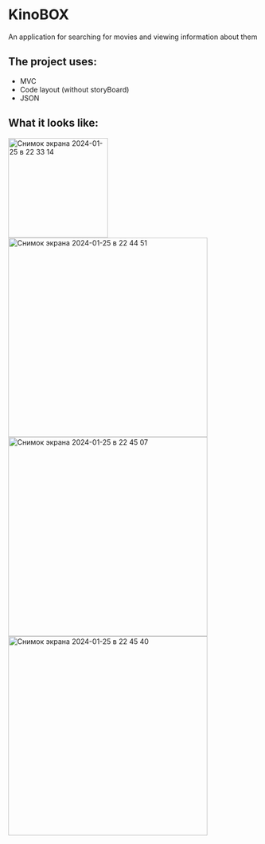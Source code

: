 # KinoBOX
An application for searching for movies and viewing information about them

## The project uses: 
+ MVC
+ Code layout (without storyBoard)
+ JSON
   
## What it looks like:

<img width="200" alt="Снимок экрана 2024-01-25 в 22 33 14" src="https://github.com/m1c0meRr/KinoBOX/assets/140728201/fa1973db-0c2b-489b-a98b-6202acbabe0c">
<img width="400" alt="Снимок экрана 2024-01-25 в 22 44 51" src="https://github.com/m1c0meRr/KinoBOX/assets/140728201/8b0f2aca-1ef5-43b5-83c0-e3bdafc34478">
<img width="400" alt="Снимок экрана 2024-01-25 в 22 45 07" src="https://github.com/m1c0meRr/KinoBOX/assets/140728201/be34a632-9ca8-4e5c-addf-aea3c1f2b15c">
<img width="400" alt="Снимок экрана 2024-01-25 в 22 45 40" src="https://github.com/m1c0meRr/KinoBOX/assets/140728201/44fecf66-b7ea-4e7b-ae9e-c48f6e7b0bd1">
